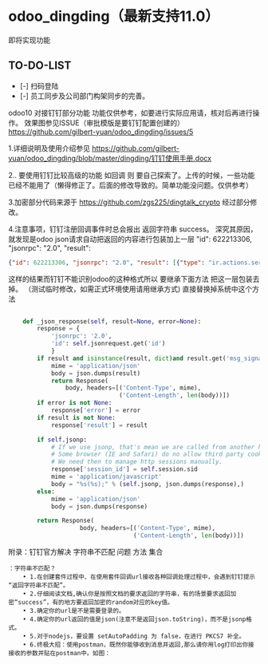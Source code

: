# odoo_dingding（最新支持11.0）
即将实现功能

## TO-DO-LIST
- [-] 扫码登陆
- [-] 员工同步及公司部门构架同步的完善。



odoo10 对接钉钉部分功能
功能仅供参考，如要进行实际应用请，核对后再进行操作。
效果图参见ISSUE（审批模版是要钉钉配置创建的）https://github.com/gilbert-yuan/odoo_dingding/issues/5
 
1.详细说明及使用介绍参见 https://github.com/gilbert-yuan/odoo_dingding/blob/master/dingding/钉钉使用手册.docx


2.. 要使用钉钉比较高级的功能 如回调 则 要自己探索了。上传的时候，一些功能已经不能用了（懒得修正了。后面的修改导致的。简单功能没问题。仅供参考）

3.加密部分代码来源于 https://github.com/zgs225/dingtalk_crypto 经过部分修改。

4.注意事项，钉钉注册回调事件时总会报出 返回字符串 success。
深究其原因，就发现是odoo json请求自动把返回的内容进行包装加上一层 "id": 622213306, "jsonrpc": "2.0", "result":
```json
{"id": 622213306, "jsonrpc": "2.0", "result": [{"type": "ir.actions.server", "link_field_id": false, "name": "\u5b9a\u65f6\u83b7\u53d6\u6700\u65b0\u4ea7\u54c1\u4fe1\u606f", "active": false, "numbercall": -1, "channel_ids": [], "interval_number": 10, "model_id": [113, "\u8bfb\u53d6\u4eac\u4e1c\u7684\u4ea7\u54c1\u5206\u7c7b\u8bb0\u5f55\u4e0b\u6765\uff0c\u7136\u540e\u8fdb\u884c\u548c\u4ea7\u54c1\u7684\u5173\u8054\uff0c\u5206\u7c7bID\u548c\u4eac\u4e1c\u4e00\u81f4"], "doall": false, "model_name": "jd.category", "id": 15, "fields_lines": [], "priority": 8, "child_ids": [], "interval_type": "minutes", "template_id": false, "crud_model_id": false, "crud_model_name": false, "nextcall": "2018-03-15 02:56:20", "code": "model.all_search_and_write_new_info('all')", "display_name": "\u5b9a\u65f6\u83b7\u53d6\u6700\u65b0\u4ea7\u54c1\u4fe1\u606f", "user_id": [1, "Administrator"], "state": "code", "partner_ids": [], "binding_model_id": false}]}
```
这样的结果而钉钉不能识别odoo的这种格式所以 要继承下面方法 把这一层包装去掉。 （测试临时修改，如需正式环境使用请用继承方式) 直接替换掉系统中这个方法
```python
 
    def _json_response(self, result=None, error=None):
        response = {
            'jsonrpc': '2.0',
            'id': self.jsonrequest.get('id')
            }
        if result and isinstance(result, dict)and result.get('msg_signature'):
            mime = 'application/json'
            body = json.dumps(result)
            return Response(
                body, headers=[('Content-Type', mime),
                               ('Content-Length', len(body))])
        if error is not None:
            response['error'] = error
        if result is not None:
            response['result'] = result

        if self.jsonp:
            # If we use jsonp, that's mean we are called from another host
            # Some browser (IE and Safari) do no allow third party cookies
            # We need then to manage http sessions manually.
            response['session_id'] = self.session.sid
            mime = 'application/javascript'
            body = "%s(%s);" % (self.jsonp, json.dumps(response),)
        else:
            mime = 'application/json'
            body = json.dumps(response)

        return Response(
                    body, headers=[('Content-Type', mime),
                                   ('Content-Length', len(body))])

```


附录：钉钉官方解决 字符串不匹配 问题 方法 集合
```
：字符串不匹配？
	• 1.在创建套件过程中、在使用套件回调url接收各种回调处理过程中，会遇到钉钉提示 “返回字符串不匹配”。
	• 2.仔细阅读文档,确认你是按照文档的要求返回的字符串，有的场景要求返回加密“success”，有的地方要返回加密的random对应的key值。
	• 3.确定你的url是不是需要登录的。
	• 4.确定你的url返回的值是json(注意不是返回json.toString)，而不是jsonp格式。
	• 5.对于nodejs，要设置 setAutoPadding 为 false，在进行 PKCS7 补全。
	• 6.终极大招：使用postman，既然你能够收到消息并返回,那么请你用log打印出你接接收的参数并贴在postman中。如图：

```


